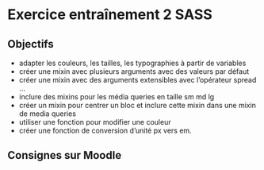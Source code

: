 # Exercice entraînement 2 SASS

## Objectifs

- adapter les couleurs, les tailles, les typographies à partir de variables
- créer une mixin avec plusieurs arguments avec des valeurs par défaut
- créer une mixin avec des arguments extensibles avec l’opérateur spread …
- inclure des mixins pour les média queries en taille sm md lg
- créer un mixin pour centrer un bloc et inclure cette mixin dans une mixin de media queries
- utiliser une fonction pour modifier une couleur
- créer une fonction de conversion d’unité px vers em.


## Consignes sur Moodle